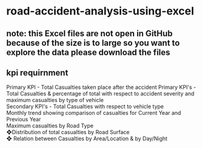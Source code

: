# road-accident-analysis-using-excel
## note: this Excel files are not open in GitHub because of the size is to large so you want to explore the data please download the files
## kpi requirnment
Primary KPI - Total Casualties taken place after the accident
Primary KPI's - Total Casualties & percentage of total with respect to accident severity and maximum casualties by type of vehicle    
Secondary KPI's - Total Casualties with respect to vehicle type            
Monthly trend showing comparison of casualties for Current Year and Previous Year    
Maximum casualties by Road Type    
❖Distribution of total casualties by Road Surface     
❖ Relation between Casualties by Area/Location & by Day/Night

